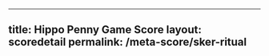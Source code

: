 ---
        
title: Hippo Penny Game Score
layout: scoredetail
permalink: /meta-score/sker-ritual
---